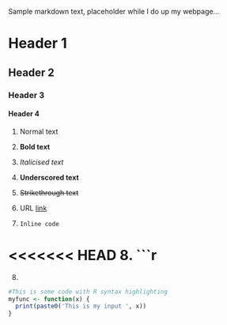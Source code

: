 Sample markdown text, placeholder while I do up my webpage...

# Header 1

## Header 2

### Header 3

#### Header 4

1. Normal text

2. **Bold text**

3. *Italicised text*

4. __Underscored text__

5. ~~Strikethrough text~~

6. URL [link](https://www.google.com.sg "Google SG home page")

7. `Inline code`

<<<<<<< HEAD
8. ```r 
=======
8. 
```r 
#This is some code with R syntax highlighting
myfunc <- function(x) {
  print(paste0('This is my input ', x))
}
